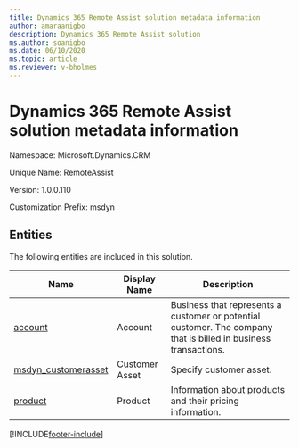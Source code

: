 ```yaml
---
title: Dynamics 365 Remote Assist solution metadata information
author: amaraanigbo
description: Dynamics 365 Remote Assist solution
ms.author: soanigbo
ms.date: 06/10/2020
ms.topic: article
ms.reviewer: v-bholmes
---
```


# Dynamics 365 Remote Assist solution metadata information

Namespace: Microsoft.Dynamics.CRM

Unique Name: RemoteAssist

Version: 1.0.0.110

Customization Prefix: msdyn

## Entities

The following entities are included in this solution.

|Name|Display Name|Description|
|----------|-----------|------------|
|[account](/dynamics365/customerengagement/on-premises/developer/entities/account?view=op-9-1)|Account|Business that represents a customer or potential customer. The company that is billed in business transactions.|
|[msdyn_customerasset](/dynamics365/customerengagement/on-premises/developer/entities/msdyn_customerasset?view=op-9-1)|Customer Asset|Specify customer asset.|
|[product](/dynamics365/customerengagement/on-premises/developer/entities/product?view=op-9-1)|Product|Information about products and their pricing information.|


[!INCLUDE[footer-include](../includes/footer-banner.md)]